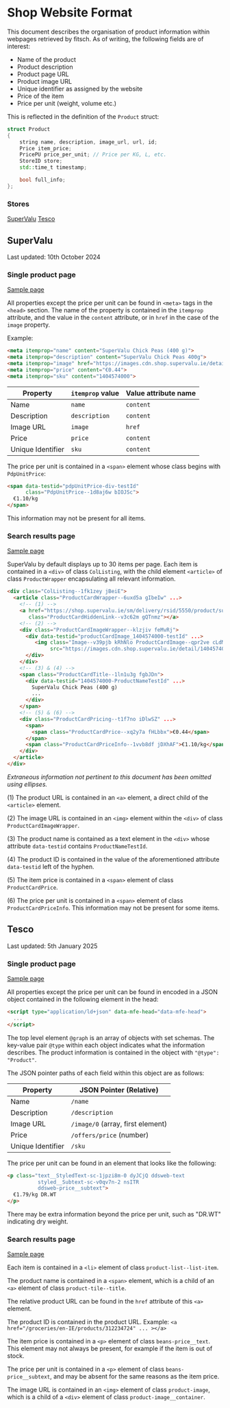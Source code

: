 # Shop Website Format

This document describes the organisation of product information within webpages retrieved by fitsch. As of writing, the following fields are of interest:

* Name of the product
* Product description
* Product page URL
* Product image URL
* Unique identifier as assigned by the website
* Price of the item
* Price per unit (weight, volume etc.)

This is reflected in the definition of the `Product` struct:

```cpp
struct Product
{
    string name, description, image_url, url, id;
    Price item_price;
    PricePU price_per_unit; // Price per KG, L, etc.
    StoreID store;
    std::time_t timestamp;

    bool full_info;
};
```

### Stores

[SuperValu](#supervalu)
[Tesco](#tesco)

## SuperValu

Last updated: 10th October 2024

### Single product page

[Sample page](https://shop.supervalu.ie/sm/delivery/rsid/5550/product/supervalu-chick-peas-400-g-id-1404574000)

All properties except the price per unit can be found in `<meta>` tags in the `<head>` section.
The name of the property is contained in the `itemprop` attribute, and the value in the `content` attribute, or in `href` in the case of the `image` property.

Example:
```html
<meta itemprop="name" content="SuperValu Chick Peas (400 g)">
<meta itemprop="description" content="SuperValu Chick Peas 400g">
<meta itemprop="image" href="https://images.cdn.shop.supervalu.ie/detail/1404574000_1">
<meta itemprop="price" content="€0.44">
<meta itemprop="sku" content="1404574000">
```

Property | `itemprop` value | Value attribute name
---|---|---
Name|`name`|`content`
Description|`description`|`content`
Image URL|`image`|`href`
Price|`price`|`content`
Unique Identifier|`sku`|`content`

The price per unit is contained in a `<span>` element whose class begins with `PdpUnitPrice`:

```html
<span data-testid="pdpUnitPrice-div-testId"
      class="PdpUnitPrice--1d8aj6w bIOJSc">
  €1.10/kg
</span>
```

This information may not be present for all items.

### Search results page

[Sample page](https://shop.supervalu.ie/sm/delivery/rsid/5550/results?q=chickpeas)

SuperValu by default displays up to 30 items per page. Each item is contained in a `<div>` of class `ColListing`, with the child element `<article>` of class `ProductWrapper` encapsulating all relevant information.

```html
<div class="ColListing--1fk1zey jBeiE">
  <article class="ProductCardWrapper--6uxd5a gIbeIw" ...>
    <!-- (1) -->
    <a href="https://shop.supervalu.ie/sm/delivery/rsid/5550/product/supervalu-chick-peas-400-g-id-1404574000"
       class="ProductCardHiddenLink--v3c62m gQTnmz"></a>
    <!-- (2) -->
    <div class="ProductCardImageWrapper--klzjiv feMvRj">
      <div data-testid="productCardImage_1404574000-testId" ...>
         <img class="Image--v39pjb kRhNlo ProductCardImage--qpr2ve cLdMub"
              src="https://images.cdn.shop.supervalu.ie/detail/1404574000_1" ...>
      </div>
    </div>
    <!-- (3) & (4) -->
    <span class="ProductCardTitle--1ln1u3g fgbJDn">
      <div data-testid="1404574000-ProductNameTestId" ...>
        SuperValu Chick Peas (400 g)
        ...
      </div>
    </span>
    <!-- (5) & (6) -->
    <div class="ProductCardPricing--t1f7no iDlwSZ" ...>
      <span>
        <span class="ProductCardPrice--xq2y7a fHLbbx">€0.44</span>
      </span>
      <span class="ProductCardPriceInfo--1vvb8df jDXhAF">€1.10/kg</span>
    </div>
  </article>
</div>
```
*Extraneous information not pertinent to this document has been omitted using ellipses.*

(1) The product URL is contained in an `<a>` element, a direct child of the `<article>` element.

(2) The image URL is contained in an `<img>` element within the `<div>` of class `ProductCardImageWrapper`.

(3) The product name is contained as a text element in the `<div>` whose attribute `data-testid` contains `ProductNameTestId`.

(4) The product ID is contained in the value of the aforementioned attribute `data-testid` left of the hyphen.

(5) The item price is contained in a `<span>` element of class `ProductCardPrice`.

(6) The price per unit is contained in a `<span>` element of class `ProductCardPriceInfo`. This information may not be present for some items.

## Tesco

Last updated: 5th January 2025

### Single product page

[Sample page](https://www.tesco.ie/groceries/en-IE/products/262490576)

All properties except the price per unit can be found in encoded in a JSON object contained in the following element in the head:
```html
<script type="application/ld+json" data-mfe-head="data-mfe-head">
  ...
</script>
```

The top level element `@graph` is an array of objects with set schemas.
The key-value pair `@type` within each object indicates what the information describes.
The product information is contained in the object with `"@type": "Product"`.

The JSON pointer paths of each field within this object are as follows:

Property | JSON Pointer (Relative)
---|---
Name | `/name`
Description | `/description`
Image URL | `/image/0` (array, first element)
Price | `/offers/price` (number)
Unique Identifier | `/sku`


The price per unit can be found in an element that looks like the following:
```html
<p class="text__StyledText-sc-1jpzi8m-0 dyJCjQ ddsweb-text
          styled__Subtext-sc-v0qv7n-2 nsITR
          ddsweb-price__subtext">
  €1.79/kg DR.WT
</p>
```

There may be extra information beyond the price per unit, such as "DR.WT" indicating
dry weight.

### Search results page

[Sample page](https://www.tesco.ie/groceries/en-IE/search?query=chicken)

Each item is contained in a `<li>` element of class `product-list--list-item`.

The product name is contained in a `<span>` element, which is a child of an `<a>` element
of class `product-tile--title`.

The relative product URL can be found in the `href` attribute of this `<a>` element.

The product ID is contained in the product URL.
Example: `<a href="/groceries/en-IE/products/312234724" ... ></a>`

The item price is contained in a `<p>` element of class `beans-price__text`.
This element may not always be present, for example if the item is out of stock.

The price per unit is contained in a `<p>` element of class `beans-price__subtext`,
and may be absent for the same reasons as the item price.

The image URL is contained in an `<img>` element of class `product-image`, which
is a child of a `<div>` element of class `product-image__container`.
